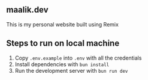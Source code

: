## maalik.dev

This is my personal website built using Remix

## Steps to run on local machine

1. Copy `.env.example` into `.env` with all the credentials
2. Install dependencies with `bun install`
3. Run the development server with `bun run dev`
